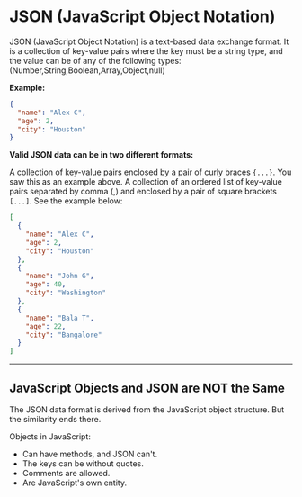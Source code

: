 # JSON (JavaScript Object Notation)

JSON (JavaScript Object Notation) is a text-based data exchange format. It is a collection of key-value pairs where the key must be a string type, and the value can be of any of the following types: (Number,String,Boolean,Array,Object,null)

**Example:**

```json
{
  "name": "Alex C",
  "age": 2,
  "city": "Houston"
}
```

**Valid JSON data can be in two different formats:**

A collection of key-value pairs enclosed by a pair of curly braces `{...}`. You saw this as an example above.
A collection of an ordered list of key-value pairs separated by comma (,) and enclosed by a pair of square brackets `[...]`. See the example below:

```json
[
  {
    "name": "Alex C",
    "age": 2,
    "city": "Houston"
  },
  {
    "name": "John G",
    "age": 40,
    "city": "Washington"
  },
  {
    "name": "Bala T",
    "age": 22,
    "city": "Bangalore"
  }
]
```

---

## JavaScript Objects and JSON are NOT the Same

The JSON data format is derived from the JavaScript object structure. But the similarity ends there.

Objects in JavaScript:

- Can have methods, and JSON can't.
- The keys can be without quotes.
- Comments are allowed.
- Are JavaScript's own entity.
